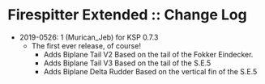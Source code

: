 # Firespitter Extended :: Change Log

* 2019-0526: 1 (Murican_Jeb) for KSP 0.7.3
	+ The first ever release, of course!
		- Adds Biplane Tail V2 Based on the tail of the Fokker Eindecker.
		- Adds Biplane Tail V3 Based on the tail of the S.E.5
		- Adds Biplane Delta Rudder Based on the vertical fin of the S.E.5
